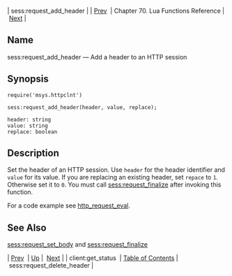 | sess:request_add_header |
| [Prev](lua.ref.client_get_status)  | Chapter 70. Lua Functions Reference |  [Next](lua.ref.sess_request_delete_header) |

<a name="lua.ref.sess_request_add_header"></a>
## Name

sess:request_add_header — Add a header to an HTTP session

<a name="idp15258048"></a>
## Synopsis

`require('msys.httpclnt')`

`sess:request_add_header(header, value, replace);`

```
header: string
value: string
replace: boolean
```
<a name="idp15261808"></a>
## Description

Set the header of an HTTP session. Use `header` for the header identifier and `value` for its value. If you are replacing an existing header, set `repace` to `1`. Otherwise set it to `0`. You must call [sess:request_finalize](lua.ref.sess_request_finalize "sess:request_finalize") after invoking this function.

For a code example see [http_request_eval](https://support.messagesystems.com/docs/web-push/push.http_request_eval).

<a name="idp15267824"></a>
## See Also

[sess:request_set_body](lua.ref.sess_request_set_body "sess:request_set_body") and [sess:request_finalize](lua.ref.sess_request_finalize "sess:request_finalize")

| [Prev](lua.ref.client_get_status)  | [Up](lua.function.details) |  [Next](lua.ref.sess_request_delete_header) |
| client:get_status  | [Table of Contents](index) |  sess:request_delete_header |

